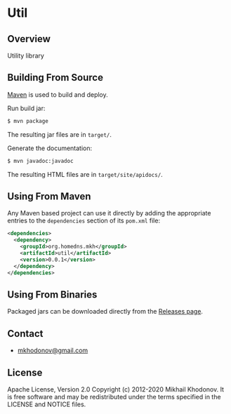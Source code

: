 # Util

## Overview

Utility library


## Building From Source

[Maven](http://maven.apache.org) is used to build and deploy.

Run build jar:

```sh
$ mvn package
```

The resulting jar files are in `target/`.

Generate the documentation:

```sh
$ mvn javadoc:javadoc
```

The resulting HTML files are in `target/site/apidocs/`.


## Using From Maven

Any Maven based project can use it directly by adding the appropriate entries to the
`dependencies` section of its `pom.xml` file:

```xml
<dependencies>
  <dependency>
    <groupId>org.homedns.mkh</groupId>
    <artifactId>util</artifactId>
    <version>0.0.1</version>
  </dependency>
</dependencies>
```


## Using From Binaries

Packaged jars can be downloaded directly from the [Releases page](https://github.com/khomisha/util/releases).


## Contact

* mkhodonov@gmail.com

## License

Apache License, Version 2.0
Copyright (c) 2012-2020 Mikhail Khodonov.
It is free software and may be redistributed under the terms specified
in the LICENSE and NOTICE files.


